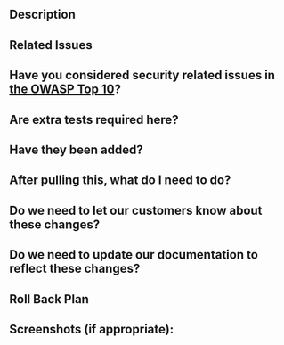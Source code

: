 <!--- Provide a general summary of your changes in the Title above -->

## Description
<!--- Describe your changes in detail -->

## Related Issues

## Have you considered security related issues in [the OWASP Top 10](https://bit.ly/2RquayM)?

## Are extra tests required here?

## Have they been added?

## After pulling this, what do I need to do?
<!--- e.g. do you need to migrate, rebuild web, delete database, etc.) -->

## Do we need to let our customers know about these changes?

## Do we need to update our documentation to reflect these changes?

## Roll Back Plan
<!-- If something goes wrong, how do we roll back? -->

## Screenshots (if appropriate):
